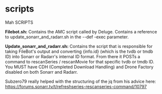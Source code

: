 # scripts
Mah SCRIPTS

<b>Filebot.sh:</b> Contains the AMC script called by Deluge.  Contains a reference to update_sonarr_and_radarr.sh in the --def -exec parameter.

<b>Update_sonarr_and_radarr.sh:</b> Contains the script that is responsible for taking FileBot's output and converting {info.id} (which is the tvdb or tmdb ID) into Sonarr or Radarr's internal ID format.  From there it POSTs a command to rescanSeries / rescanMovie for that specific tvdb or tmdb ID.  You MUST have CDH (Completed Download Handling) and Drone Factory disabled on both Sonarr and Radarr.  

Subzero79 really helped with the structuring of the jq from his advice here: https://forums.sonarr.tv/t/refreshseries-rescanseries-command/10797

